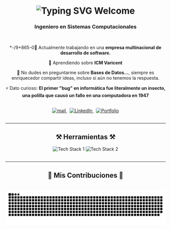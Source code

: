 <h1 align="center">
    <img src="https://readme-typing-svg.herokuapp.com/?font=Righteous&size=35&center=true&vCenter=true&width=500&height=70&duration=3500&lines=¡Bienvenidos!+👋;+Soy+Jesús+Luna!;" alt="Typing SVG Welcome" />
</h1>

<h3 align="center">Ingeniero en Sistemas Computacionales</h3>

<br/>

<div align="center">
 
 *-/9+865-0🔭 Actualmente trabajando en una **empresa multinacional de desarrollo de software.**
 
🌱 Aprendiendo sobre **ICM Varicent**

💬 No dudes en preguntarme sobre **Bases de Datos...**, siempre es enriquecedor compartir ideas, incluso si aún no tenemos la respuesta.

⚡ Dato curioso: **El primer "bug" en informática fue literalmente un insecto, una polilla que causó un fallo en una computadora en 1947**

</div>

<br/>

<div align="center"> 
  <a href="mailto:marevalojesus@gmail.com" title="Envíame un correo">
    <img src="https://skillicons.dev/icons?i=gmail" alt="mail" />
  </a>
  &nbsp;
  <a href="https://www.linkedin.com/in/jesus-luna-a-1602072a6/" target="_blank" title="Visita mi LinkedIn">
    <img src="https://img.shields.io/badge/LinkedIn-0077B5?style=for-the-badge&logo=linkedin&logoColor=white" alt="LinkedIn"/>
  </a>
  &nbsp;
  <a href="https://jesus-lunaare.github.io/" target="_blank" title="Visita mi Portafolio">
    <img src="https://img.shields.io/badge/Portfolio-FF5722?style=for-the-badge&logo=githubpages&logoColor=white" alt="Portfolio"/>
  </a>
</div>

<br/>
<hr/>

<h2 align="center">⚒️ Herramientas ⚒️</h2>

<div align="center">
    <img src="https://skillicons.dev/icons?i=html,css,javascript,mysql,laravel,arduino,postman" alt="Tech Stack 1" />
    <img src="https://skillicons.dev/icons?i=python,mongodb,angular,dotnet,androidstudio,cs" alt="Tech Stack 2" />
</div>

<br/>
<hr/>

<div align="center">
  <h2>🐍 Mis Contribuciones 🐍</h2>
  <br/>
  <img alt="snake eating my contributions" src="https://raw.githubusercontent.com/salesp07/salesp07/output/github-contribution-grid-snake.svg" />
</div>
